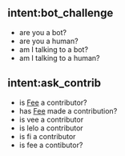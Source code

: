 ## intent:bot_challenge
- are you a bot?
- are you a human?
- am I talking to a bot?
- am I talking to a human?

## intent:ask_contrib
- is [Fee](name) a contributor?
- has [Fee](name) made a contribution?
- is vee a contributor
- is lelo a contributor
- is fi a contributor
- is fee a contibutor?
